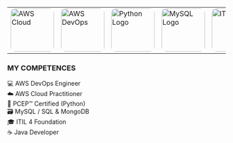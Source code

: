 <table align="center">
  <tr>
    <td><img src="https://github.com/user-attachments/assets/8a04b91f-d8b1-4dc9-a500-d534814a3fa6" alt="AWS Cloud" width="100" style="border-radius:10px;"></td>
    <td><img src="https://github.com/user-attachments/assets/c0a8a004-b6c1-410b-b1e7-cdcda7a19321" alt="AWS DevOps" width="100" style="border-radius:10px;"></td>
    <td><img src="https://github.com/user-attachments/assets/b542d7a7-0942-4483-a97e-6903399b4df1" alt="Python Logo" width="100" style="border-radius:10px;"></td>
    <td><img src="https://github.com/user-attachments/assets/1303cc46-81a8-4acb-859a-8ec8d33cbb79" alt="MySQL Logo" width="100" style="border-radius:10px;"></td>
    <td><img src="https://github.com/user-attachments/assets/c3394a54-ec74-419f-b75b-07c958edc242" alt="ITIL 4" width="100" style="border-radius:10px;"></td>
    <td><img src="https://github.com/user-attachments/assets/bce75901-d05d-4894-857f-da2ebb495602" alt="Java Logo" width="100" style="border-radius:10px;"></td>
  </tr>
</table>

<h3 align="left">MY COMPETENCES</h3>

<ul align="left" style="list-style-type: none; padding: 0;">
  <li>💻 AWS DevOps Engineer</li>
  <li>☁️ AWS Cloud Practitioner</li>
  <li>🐍 PCEP™ Certified (Python)</li>
  <li>🗃️ MySQL / SQL & MongoDB</li>
  <li>🎓 ITIL 4 Foundation</li>
  <li>☕ Java Developer</li>
</ul>
